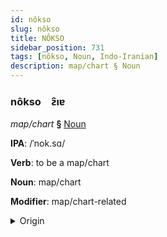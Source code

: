 ```yaml
---
id: nôkso
slug: nôkso
title: NÔKSO
sidebar_position: 731
tags: [nôkso, Noun, Indo-Iranian]
description: map/chart § Noun
---
```


### nôkso&emsp;<span kind="abugida">ƨ̑ıɐ</span>

*map/chart* **§** [Noun](../../tags/Noun)

**IPA**: /ˈnok.sɑ/

**Verb**: to be a map/chart

**Noun**: map/chart

**Modifier**: map/chart-related

<details>
    <summary>Origin</summary>
    Assamese নক্সা noksa /nɔksa/<br/>
    <em>Indo-Iranian Language Family</em>
</details>
